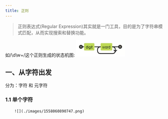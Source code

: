 ```yaml
---
title: 正则
---
```



> 正则表达式(Regular Expression)其实就是一门工具，目的是为了字符串模式匹配，从而实现搜索和替换功能。


如/\d\w+/这个正则生成的状态机图:
	![](./images/1558060772708.png)
	
## 一、从字符出发

分为：字符 和 元字符

### 1.1  单个字符

		![](./images/1558060890747.png)